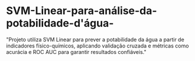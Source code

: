 # SVM-Linear-para-análise-da-potabilidade-d'água-
"Projeto utiliza SVM Linear para prever a potabilidade da água a partir de indicadores físico-químicos, aplicando validação cruzada e métricas como acurácia e ROC AUC para garantir resultados confiáveis."
